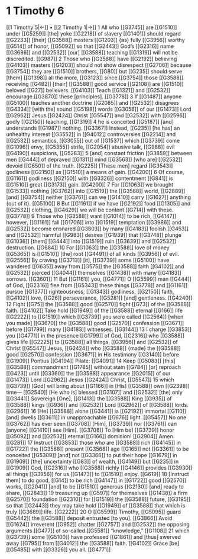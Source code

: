 # 1 Timothy 6
[[1 Timothy 5|←]] • [[2 Timothy 1|→]]
1 All who [[G3745]] are [[G1510]] under [[G5259]] [the] yoke [[G2218]] of slavery [[G1401]] should regard [[G2233]] [their] [[G3588]] masters [[G1203]] {as} fully [[G3956]] worthy [[G514]] of honor, [[G5092]] so that [[G2443]] God’s [[G2316]] name [[G3686]] and [[G2532]] [our] [[G3588]] teaching [[G1319]] will not be discredited. [[G987]] 
2 Those who [[G3588]] have [[G2192]] believing [[G4103]] masters [[G1203]] should not show disrespect [[G2706]] because [[G3754]] they are [[G1510]] brothers, [[G80]] but [[G235]] should serve [them] [[G1398]] all the more, [[G3123]] since [[G3754]] those [[G3588]] receiving [[G482]] [their] [[G3588]] good service [[G2108]] are [[G1510]] beloved [[G27]] believers. [[G4103]] Teach [[G1321]] and [[G2532]] encourage [[G3870]] these [principles]. [[G3778]] 
3 If [[G1487]] anyone [[G5100]] teaches another doctrine [[G2085]] and [[G2532]] disagrees [[G4334]] [with the] sound [[G5198]] words [[G3056]] of our [[G1473]] Lord [[G2962]] Jesus [[G2424]] Christ [[G5547]] and [[G2532]] with [[G2596]] godly [[G2150]] teaching, [[G1319]] 
4 he is conceited [[G5187]] [and] understands [[G1987]] nothing. [[G3367]] Instead, [[G235]] [he has] an unhealthy interest [[G3552]] in [[G4012]] controversies [[G2214]] and [[G2532]] semantics, [[G3055]] out of [[G1537]] which [[G3739]] come [[G1096]] envy, [[G5355]] strife, [[G2054]] abusive talk, [[G988]] evil [[G4190]] suspicions, [[G5283]] 
5 [and] constant friction [[G3859]] between men [[G444]] of depraved [[G1311]] mind [[G3563]] [who are] [[G2532]] devoid [[G650]] of the truth. [[G225]] [These men] regard [[G3543]] godliness [[G2150]] as [[G1510]] a means of gain. [[G4200]] 
6 Of course, [[G1161]] godliness [[G2150]] with [[G3326]] contentment [[G841]] is [[G1510]] great [[G3173]] gain. [[G4200]] 
7 For [[G1063]] we brought [[G1533]] nothing [[G3762]] into [[G1519]] the [[G3588]] world, [[G2889]] [and] [[G3754]] neither [[G3761]] can we [[G1410]] carry [[G1627]] anything {out of it}. [[G5100]] 
8 But [[G1161]] if we have [[G2192]] food [[G1305]] and [[G2532]] clothing, [[G4629]] we will be content [[G714]] with these. [[G3778]] 
9 Those who [[G3588]] want [[G1014]] to be rich, [[G4147]] however, [[G1161]] fall [[G1706]] into [[G1519]] temptation [[G3986]] and [[G2532]] become ensnared [[G3803]] by many [[G4183]] foolish [[G453]] and [[G2532]] harmful [[G983]] desires [[G1939]] that [[G3748]] plunge [[G1036]] [them] [[G444]] into [[G1519]] ruin [[G3639]] and [[G2532]] destruction. [[G684]] 
10 For [[G1063]] the [[G3588]] love of money [[G5365]] is [[G1510]] [the] root [[G4491]] of all kinds [[G3956]] of evil. [[G2556]] By craving [[G3713]] [it], [[G3739]] some [[G5100]] have wandered [[G635]] away from [[G575]] the [[G3588]] faith [[G4102]] and [[G2532]] pierced [[G4044]] themselves [[G1438]] with many [[G4183]] sorrows. [[G3601]] 
11 But [[G1161]] you, [[G4771]] O [[G5599]] man [[G444]] of God, [[G2316]] flee from [[G5343]] these things [[G3778]] and [[G1161]] pursue [[G1377]] righteousness, [[G1343]] godliness, [[G2150]] faith, [[G4102]] love, [[G26]] perseverance, [[G5281]] [and] gentleness. [[G4240]] 
12 Fight [[G75]] the [[G3588]] good [[G2570]] fight [[G73]] of the [[G3588]] faith. [[G4102]] Take hold [[G1949]] of the [[G3588]] eternal [[G166]] life [[G2222]] to [[G1519]] which [[G3739]] you were called [[G2564]] [when you made] [[G3670]] the [[G3588]] good [[G2570]] confession [[G3671]] before [[G1799]] many [[G4183]] witnesses. [[G3144]] 
13 I charge [[G3853]] you [[G4771]] in the presence [[G1799]] of God, [[G2316]] who [[G3588]] gives life [[G2225]] to [[G3588]] all things, [[G3956]] and [[G2532]] of Christ [[G5547]] Jesus, [[G2424]] who [[G3588]] {made} the [[G3588]] good [[G2570]] confession [[G3671]] in His testimony [[G3140]] before [[G1909]] Pontius [[G4194]] Pilate: [[G4091]] 
14 Keep [[G5083]] [this] [[G3588]] commandment [[G1785]] without stain [[G784]] [or] reproach [[G423]] until [[G3360]] the [[G3588]] appearance [[G2015]] of our [[G1473]] Lord [[G2962]] Jesus [[G2424]] Christ, [[G5547]] 
15 which [[G3739]] [God] will bring about [[G1166]] in [His] [[G3588]] own [[G2398]] time— [[G2540]] [He who is] blessed [[G3107]] and [[G2532]] [the] only [[G3441]] Sovereign [One], [[G1413]] the [[G3588]] King [[G935]] of [[G3588]] kings [[G936]] and [[G2532]] Lord [[G2962]] of [[G3588]] lords. [[G2961]] 
16 [He] [[G3588]] alone [[G3441]] is [[G2192]] immortal [[G110]] [and] dwells [[G3611]] in unapproachable [[G676]] light. [[G5457]] No one [[G3762]] has ever seen [[G3708]] [Him], [[G3739]] nor [[G3761]] can [anyone] [[G1410]] see [Him]. [[G3708]] To [Him be] [[G3739]] honor [[G5092]] and [[G2532]] eternal [[G166]] dominion! [[G2904]] Amen. [[G281]] 
17 Instruct [[G3853]] those who are [[G3588]] rich [[G4145]] in [[G1722]] the [[G3588]] present [[G3568]] age [[G165]] not [[G3361]] to be conceited [[G5309]] [and] not [[G3366]] to put their hope [[G1679]] in [[G1909]] [the] uncertainty [[G83]] of wealth, [[G4149]] but [[G235]] in [[G1909]] God, [[G2316]] who [[G3588]] richly [[G4146]] provides [[G3930]] all things [[G3956]] for us [[G1473]] to [[G1519]] enjoy. [[G619]] 
18 [Instruct them] to do good, [[G14]] to be rich [[G4147]] in [[G1722]] good [[G2570]] works, [[G2041]] [and] to be [[G1510]] generous [[G2130]] [and] ready to share, [[G2843]] 
19 treasuring up [[G597]] for themselves [[G1438]] a firm [[G2570]] foundation [[G2310]] for [[G1519]] the [[G3588]] future, [[G3195]] so that [[G2443]] they may take hold [[G1949]] of [[G3588]] that which is truly [[G3689]] life. [[G2222]] 
20 O [[G5599]] Timothy, [[G5095]] guard [[G5442]] the [[G3588]] deposit entrusted [to you]. [[G3866]] Avoid [[G1624]] irreverent [[G952]] chatter [[G2757]] and [[G2532]] the opposing arguments [[G477]] of so-called [[G5581]] “knowledge,” [[G1108]] 
21 which [[G3739]] some [[G5100]] have professed [[G1861]] and [thus] swerved away [[G795]] from [[G4012]] the [[G3588]] faith. [[G4102]] Grace [be] [[G5485]] with [[G3326]] you all. [[G4771]] 
